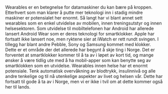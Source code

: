 Wearables er en betegnelse for datamaskiner du kan bære på kroppen. Etterhvert som man klarer å putte mer teknologi inn i stadig mindre maskiner er potensialet her enormt. Så langt har vi blant annet sett wearables som en enkel utvidelse av mobilen, innen treningsutstyr og innen helsesektoren. Som utvidelse til mobiltelefonen har Android har allerede lansert Android Wear som er deres teknologi for smartklokker. Apple har fortsatt ikke lansert noe, men ryktene sier at iWatch er rett rundt svingen. I tillegg har blant andre Pebble, Sony og Samsung kommet med klokker. Dette er et område der det allerede har begynt å skje ting i Norge. 
Det er forventet at smartklokker kommer til å ta av i løpet av kort tid, og mange ønsker å være tidlig ute med å ha mobil-apper som kan benytte seg av smartklokken som en utvidelse. 
Wearables innen helse har et enormt potensiale. Tenk automatisk overvåkning av blodtrykk, insulinnivå og alle andre tenkelige og til nå utenkelige aspekter av livet og helsen vår. Dette har fortsatt til gode å ta av i Norge, men vi er ikke i tvil om at dette kommer også her til lands.